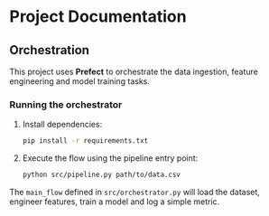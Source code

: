# Project Documentation

## Orchestration

This project uses **Prefect** to orchestrate the data ingestion, feature engineering and model training tasks.

### Running the orchestrator

1. Install dependencies:
   ```bash
   pip install -r requirements.txt
   ```
2. Execute the flow using the pipeline entry point:
   ```bash
   python src/pipeline.py path/to/data.csv
   ```

The `main_flow` defined in `src/orchestrator.py` will load the dataset, engineer features, train a model and log a simple metric.

